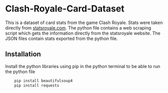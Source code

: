 
# Clash-Royale-Card-Dataset

This is a dataset of card stats from the game Clash Royale. Stats were taken directly from [statsroyale.com](https://statsroyale.com/). The python file contains a web scraping script which gets the information directly from the statsroyale website. The JSON files contain stats exported from the python file.

## Installation

Install the python libraries using pip in the python terminal to be able to run the python file
```bash
    pip install beautifulsoup4
    pip install requests
```
    